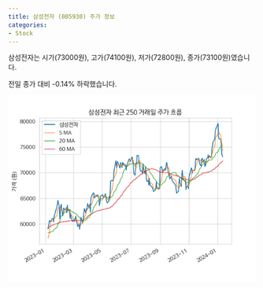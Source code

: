 ```yaml
---
title: 삼성전자 (005930) 주가 정보
categories:
- Stock
---
```


삼성전자는 시가(73000원), 고가(74100원), 저가(72800원), 종가(73100원)였습니다.

전일 종가 대비 -0.14% 하락했습니다.

<!-- more -->

![005930](/assets/stock_images/005930.png)